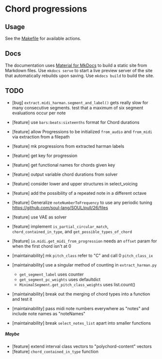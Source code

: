 # Chord progressions

## Usage

See the [Makefile](Makefile) for available actions.

## Docs

The documentation uses [Material for MkDocs](https://squidfunk.github.io/mkdocs-material/) to build a static site from
Markdown files. Use `mkdocs serve` to start a live preview server of the site that automatically rebuilds upon saving.
Use `mkdocs build` to build the site.

## TODO

- [bug] `extract.midi_harman.segment_and_label()` gets really slow for many consecutive segments. test that a maximum of
  six segment evaluations occur per note

- [feature] use `bars:beats:sixteenths` format for Chord durations
- [feature] allow Progressions to be initialized `from_audio` and `from_midi` via extraction from a filepath
- [feature] mk progressions from extracted harman labels
- [feature] get key for progression
- [feature] get functional names for chords given key
- [feature] output variable chord durations from solver
- [feature] consider lower and upper structures in select_voicing
- [feature] add the possibility of a repeated note in a different octave
- [feature] Generalize `noteNumberToFrequency` to use any periodic
  tuning https://github.com/soul-lang/SOUL/pull/26/files
- [feature] use VAE as solver
- [feature] implement `is_partial_circular_match`, `chord_contained_in_type`, and `get_possible_types_of_chord`
- [feature] `io.midi.get_midi_from_progression` needs an `offset` param for when the first chord isn't at 0

- [maintainability] mk `pitch_class` refer to "C" and call 0 `pitch_class_ix`
- [maintainability] use a singular method of counting in `extract_harman.py`
    - `get_segment_label` uses counter
    - `get_segment_pc_weights` uses defaultdict
    - `MinimalSegment.get_pitch_class_weights` uses list.count()
- [maintainability] break out the merging of chord types into a function and test it
- [maintainability] pass midi note numbers everywhere as "notes" and include note names as "noteNames"
- [maintainability] break `select_notes_list` apart into smaller functions

##### Maybe

- [feature] extend interval class vectors to "polychord-content" vectors
- [feature] `chord_contained_in_type` function
